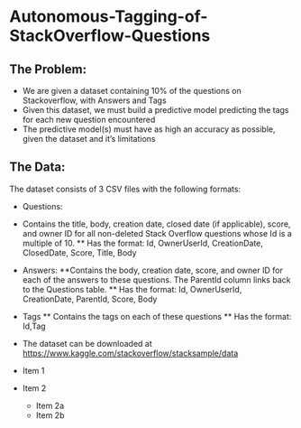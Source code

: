 # Autonomous-Tagging-of-StackOverflow-Questions
## The Problem:
* We are given a dataset containing 10% of the questions on Stackoverflow, with Answers and Tags
* Given this dataset, we must build a predictive model predicting the tags for each new question encountered
* The predictive model(s) must have as high an accuracy as possible, given the dataset and it’s limitations

## The Data:
The dataset consists of 3 CSV files with the following formats:
* Questions:
 * Contains the title, body, creation date, closed date (if applicable), score, and owner ID for all non-deleted Stack Overflow questions whose Id is a multiple of 10.
** Has the format: Id, OwnerUserId, CreationDate, ClosedDate, Score, Title, Body
* Answers:
**Contains the body, creation date, score, and owner ID for each of the answers to these questions. The ParentId column links back to the Questions table.
** Has the format: Id, OwnerUserId, CreationDate, ParentId, Score, Body
* Tags 
** Contains the tags on each of these questions
** Has the format: Id,Tag

* The dataset can be downloaded at https://www.kaggle.com/stackoverflow/stacksample/data
* Item 1
* Item 2
  * Item 2a
  * Item 2b
